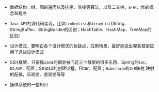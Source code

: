 * 数据结构：树、图的遍历以及排序、查找等算法，以及二叉树，`B-树`、堆的概念和程序

* `Java API`的源代码实现，比如`LinkedList`和`ArrayList`(String、StringBuffer、StringBuilder的区别；HashTable、HashMap、TreeMap的区别)

* 设计模式，要明白各个设计模式的优缺点，应用场景，最好能说出哪些框架应用了这些设计模式

* SSH框架，只要搞Java的都会被问这三个框架的很多东西，Spring的`IoC`，`DI`,`AOP`，配置；Struts2的创建过程，Filter，配置；`Hibernate`的`O/R`映射,映射的配置，乐观锁、悲观锁等等

* 操作系统的一些知识
